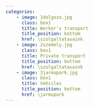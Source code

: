 ```yaml
---
categories:
    - image: 1dolgozo.jpg
      class: box1
      title: Worker's transport
      title_position: bottom
      href: \szolgaltatasaink
    - image: 2szemely.jpg
      class: box1
      title: Private transport
      title_position: bottom
      href: \szolgaltatasaink
    - image: 3jarmupark.jpg
      class: box1
      title: Vehicles
      title_position: bottom
      href: \jarmupark      
---
```

<br/>
